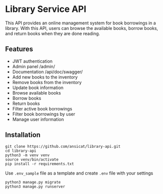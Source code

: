 #  Library Service API
This API provides an online management system for book borrowings in a library. With this API, users can browse the available books, borrow books, and return books when they are done reading. 
## Features
- JWT authentication
- Admin panel /admin/
- Documentation /api/doc/swagger/
- Add new books to the inventory
- Remove books from the inventory
- Update book information
- Browse available books
- Borrow books
- Return books
- Filter active book borrowings
- Filter book borrowings by user
- Manage user information

## Installation
```
git clone https://github.com/ansicat/library-api.git
cd library-api
python3 -m venv venv
source venv/bin/activate
pip install -r requirements.txt
```
Use `.env_sample` file as a template and create `.env` file with your settings
```
python3 manage.py migrate
python3 manage.py runserver
```
